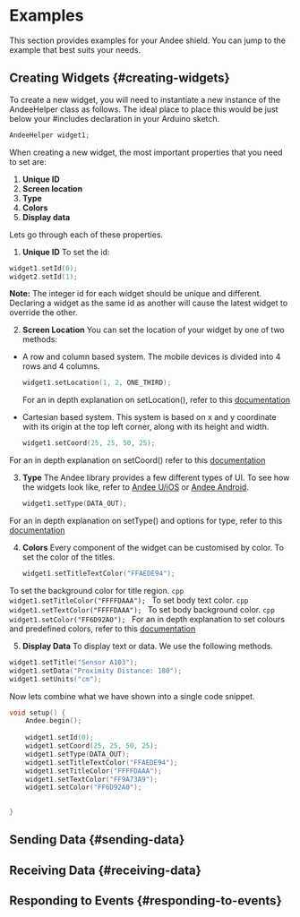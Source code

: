 # Examples

This section provides examples for your Andee shield. You can jump to the example that best suits your needs.

## Creating Widgets {#creating-widgets}

To create a new widget, you will need to instantiate a new instance of the AndeeHelper class as follows. The ideal place to place this would be just below your #includes declaration in your Arduino sketch.

```cpp
AndeeHelper widget1;
```

When creating a new widget, the most important properties that you need to set are:

1. **Unique ID**
2. **Screen location**
3. **Type**
4. **Colors**
5. **Display data**
 
Lets go through each of these properties.

1. **Unique ID**
To set the id:
```cpp
widget1.setId(0);
widget2.setId(1);
```
**Note:** The integer id for each widget should be unique and different. Declaring a widget as the same id as another will cause the latest widget to override the other.

2. **Screen Location**
You can set the location of your widget by one of two methods:
  * A row and column based system.
  The mobile devices is divided into 4 rows and 4 columns.
    ```cpp
    widget1.setLocation(1, 2, ONE_THIRD);
    ```
    For an in depth explanation on setLocation(), refer to this [documentation](/AnnikkenAndee/methods.md#setlocat)
  
  * Cartesian based system.
  This system is based on x and y coordinate with its origin at the top left corner, along with its height and width. 
    ```cpp
    widget1.setCoord(25, 25, 50, 25);
    ```
  For an in depth explanation on setCoord() refer to this [documentation](/AnnikkenAndee/methods.md#setcoord)

3. **Type**
The Andee library provides a few different types of UI. To see how the widgets look like, refer to [Andee U/iOS](https://annikkenconnect.com/andee-u) or [Andee Android](https://annikkenconnect.com/andee-android).
    ```cpp
    widget1.setType(DATA_OUT);
    ```
For an in depth explanation on setType() and options for type, refer to this [documentation](/AnnikkenAndee/methods.md#settype)

4. **Colors**
Every component of the widget can be customised by color.
To set the color of the titles.
    ```cpp
    widget1.setTitleTextColor("FFAEDE94");
    ```
To set the background color for title region.
    ```cpp
    widget1.setTitleColor("FFFFDAAA");
    ```
To set body text color.
    ```cpp
    widget1.setTextColor("FFFFDAAA");
    ```
To set body background color.
    ```cpp
    widget1.setColor("FF6D92A0");
    ```
For an in depth explanation to set colours and predefined colors, refer to this [documentation](/AnnikkenAndee/methods.md#setcolor)

5. **Display Data**
To display text or data. We use the following methods.
```cpp
widget1.setTitle("Sensor A103");
widget1.setData("Proximity Distance: 180");
widget1.setUnits("cm");
```


Now lets combine what we have shown into a single code snippet.
```cpp
void setup() {
    Andee.begin();
    
    widget1.setId(0);
    widget1.setCoord(25, 25, 50, 25);
    widget1.setType(DATA_OUT);
    widget1.setTitleTextColor("FFAEDE94");
    widget1.setTitleColor("FFFFDAAA");
    widget1.setTextColor("FF9A73A9");
    widget1.setColor("FF6D92A0");

    
}
```



## Sending Data {#sending-data}




## Receiving Data {#receiving-data}



## Responding to Events {#responding-to-events}